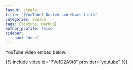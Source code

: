```yaml
---
layout: single
title: "[YouTube] Nested and Mixed Lists"
categories: YouTue
tags: [Youtube, Markup]
author_profile: false
sidebar:
    nav: "docs"
---
```


YouTube video embed below.

{% include video id="PVofD2A9t8" provider="youtube" %}
<!-- <iframe width="640" height="360" src="https://www.youtube-nocookie.com/embed/-PVofD2A9t8?controls=0" frameborder="0" allowfullscreen></iframe>
